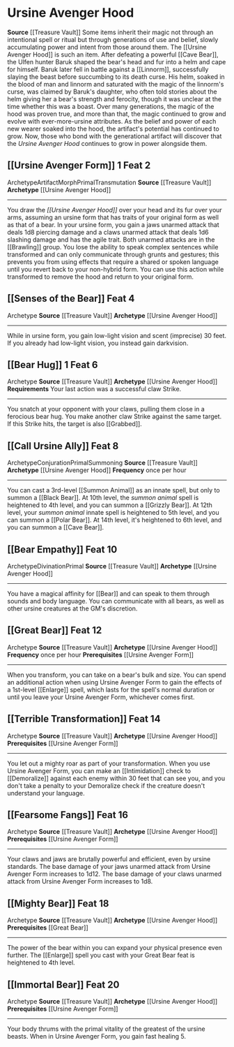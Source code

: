 ﻿---
id: '200'
level: null
name: Ursine Avenger Hood
prerequisite: null
rarity: Common
source: '[[DATABASE/source/Treasure Vault|Treasure Vault]]'
trait: null
type: Archetype

---
# Ursine Avenger Hood

**Source** [[Treasure Vault]] 
Some items inherit their magic not through an intentional spell or ritual but through generations of use and belief, slowly accumulating power and intent from those around them. The [[Ursine Avenger Hood]] is such an item. After defeating a powerful [[Cave Bear]], the Ulfen hunter Baruk shaped the bear's head and fur into a helm and cape for himself. Baruk later fell in battle against a [[Linnorm]], successfully slaying the beast before succumbing to its death curse. His helm, soaked in the blood of man and linnorm and saturated with the magic of the linnorm's curse, was claimed by Baruk's daughter, who often told stories about the helm giving her a bear's strength and ferocity, though it was unclear at the time whether this was a boast.
 Over many generations, the magic of the hood was proven true, and more than that, the magic continued to grow and evolve with ever-more-ursine attributes. As the belief and power of each new wearer soaked into the hood, the artifact's potential has continued to grow. Now, those who bond with the generational artifact will discover that the _Ursine Avenger Hood_ continues to grow in power alongside them.

## [[Ursine Avenger Form]] <span class="action-icon">1</span> <span class="item-type">Feat 2</span>

<span class="item-trait">Archetype</span><span class="item-trait">Artifact</span><span class="item-trait">Morph</span><span class="item-trait">Primal</span><span class="item-trait">Transmutation</span>
**Source** [[Treasure Vault]] 
**Archetype** [[Ursine Avenger Hood]]

---
You draw the _[[Ursine Avenger Hood]]_ over your head and its fur over your arms, assuming an ursine form that has traits of your original form as well as that of a bear. In your ursine form, you gain a jaws unarmed attack that deals 1d8 piercing damage and a claws unarmed attack that deals 1d6 slashing damage and has the agile trait. Both unarmed attacks are in the [[Brawling]] group. You lose the ability to speak complex sentences while transformed and can only communicate through grunts and gestures; this prevents you from using effects that require a shared or spoken language until you revert back to your non-hybrid form. You can use this action while transformed to remove the hood and return to your original form.

## [[Senses of the Bear]] <span class="item-type">Feat 4</span>

<span class="item-trait">Archetype</span>
**Source** [[Treasure Vault]] 
**Archetype** [[Ursine Avenger Hood]]

---
While in ursine form, you gain low-light vision and scent (imprecise) 30 feet. If you already had low-light vision, you instead gain darkvision.

## [[Bear Hug]] <span class="action-icon">1</span> <span class="item-type">Feat 6</span>

<span class="item-trait">Archetype</span>
**Source** [[Treasure Vault]] 
**Archetype** [[Ursine Avenger Hood]]
**Requirements** Your last action was a successful claw Strike.

---
You snatch at your opponent with your claws, pulling them close in a ferocious bear hug. You make another claw Strike against the same target. If this Strike hits, the target is also [[Grabbed]].

## [[Call Ursine Ally]] <span class="item-type">Feat 8</span>

<span class="item-trait">Archetype</span><span class="item-trait">Conjuration</span><span class="item-trait">Primal</span><span class="item-trait">Summoning</span>
**Source** [[Treasure Vault]] 
**Archetype** [[Ursine Avenger Hood]]
**Frequency** once per hour

---
You can cast a 3rd-level [[Summon Animal]] as an innate spell, but only to summon a [[Black Bear]]. At 10th level, the _summon animal_ spell is heightened to 4th level, and you can summon a [[Grizzly Bear]]. At 12th level, your _summon animal_ innate spell is heightened to 5th level, and you can summon a [[Polar Bear]]. At 14th level, it's heightened to 6th level, and you can summon a [[Cave Bear]].

## [[Bear Empathy]] <span class="item-type">Feat 10</span>

<span class="item-trait">Archetype</span><span class="item-trait">Divination</span><span class="item-trait">Primal</span>
**Source** [[Treasure Vault]] 
**Archetype** [[Ursine Avenger Hood]]

---
You have a magical affinity for [[Bear]] and can speak to them through sounds and body language. You can communicate with all bears, as well as other ursine creatures at the GM's discretion.

## [[Great Bear]] <span class="item-type">Feat 12</span>

<span class="item-trait">Archetype</span>
**Source** [[Treasure Vault]] 
**Archetype** [[Ursine Avenger Hood]]
**Frequency** once per hour
**Prerequisites** [[Ursine Avenger Form]]

---
When you transform, you can take on a bear's bulk and size. You can spend an additional action when using Ursine Avenger Form to gain the effects of a 1st-level [[Enlarge]] spell, which lasts for the spell's normal duration or until you leave your Ursine Avenger Form, whichever comes first.

## [[Terrible Transformation]] <span class="item-type">Feat 14</span>

<span class="item-trait">Archetype</span>
**Source** [[Treasure Vault]] 
**Archetype** [[Ursine Avenger Hood]]
**Prerequisites** [[Ursine Avenger Form]]

---
You let out a mighty roar as part of your transformation. When you use Ursine Avenger Form, you can make an [[Intimidation]] check to [[Demoralize]] against each enemy within 30 feet that can see you, and you don't take a penalty to your Demoralize check if the creature doesn't understand your language.

## [[Fearsome Fangs]] <span class="item-type">Feat 16</span>

<span class="item-trait">Archetype</span>
**Source** [[Treasure Vault]] 
**Archetype** [[Ursine Avenger Hood]]
**Prerequisites** [[Ursine Avenger Form]]

---
Your claws and jaws are brutally powerful and efficient, even by ursine standards. The base damage of your jaws unarmed attack from Ursine Avenger Form increases to 1d12. The base damage of your claws unarmed attack from Ursine Avenger Form increases to 1d8.

## [[Mighty Bear]] <span class="item-type">Feat 18</span>

<span class="item-trait">Archetype</span>
**Source** [[Treasure Vault]] 
**Archetype** [[Ursine Avenger Hood]]
**Prerequisites** [[Great Bear]]

---
The power of the bear within you can expand your physical presence even further. The [[Enlarge]] spell you cast with your Great Bear feat is heightened to 4th level.

## [[Immortal Bear]] <span class="item-type">Feat 20</span>

<span class="item-trait">Archetype</span>
**Source** [[Treasure Vault]] 
**Archetype** [[Ursine Avenger Hood]]
**Prerequisites** [[Ursine Avenger Form]]

---
Your body thrums with the primal vitality of the greatest of the ursine beasts. When in Ursine Avenger Form, you gain fast healing 5.